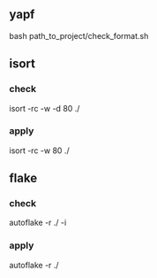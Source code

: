 ## yapf
bash path_to_project/check_format.sh

## isort
### check
isort -rc -w -d 80 ./
### apply
isort -rc -w 80 ./

## flake
### check
autoflake -r ./ -i
### apply
autoflake -r ./
